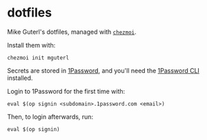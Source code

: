 # dotfiles

Mike Guterl's dotfiles, managed with [`chezmoi`](https://github.com/twpayne/chezmoi).

Install them with:

    chezmoi init mguterl

Secrets are stored in [1Password](https://1password.com/), and you'll need
the [1Password CLI](https://support.1password.com/command-line-getting-started/) installed.

Login to 1Password for the first time with:

    eval $(op signin <subdomain>.1password.com <email>)

Then, to login afterwards, run:

    eval $(op signin)
